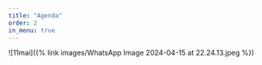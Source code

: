 ```yaml
---
title: "Agenda"
order: 2
in_menu: true
---
```

![11mai]({% link images/WhatsApp Image 2024-04-15 at 22.24.13.jpeg %}) 